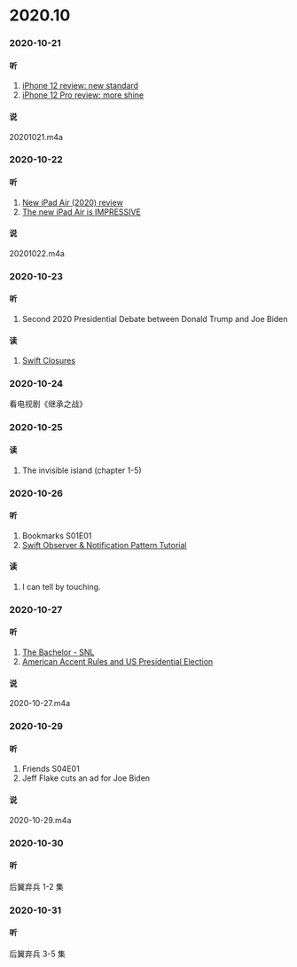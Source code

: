 # 2020.10
### 2020-10-21

#### 听
1. [iPhone 12 review: new standard](https://www.youtube.com/watch?v=OCnzH7IiHo0&t=56s)
2. [iPhone 12 Pro review: more shine](https://www.youtube.com/watch?v=71m3SDGa220)
#### 说
20201021.m4a

### 2020-10-22
#### 听
1. [New iPad Air (2020) review](https://www.youtube.com/watch?v=EMwrJjyKzR4)
2. [The new iPad Air is IMPRESSIVE](https://www.youtube.com/watch?v=A3gUdaSEI0c)
#### 说
20201022.m4a

### 2020-10-23
#### 听
1. Second 2020 Presidential Debate between Donald Trump and Joe Biden

#### 读
1. [Swift Closures](https://www.programiz.com/swift-programming/closures)

### 2020-10-24
看电视剧《继承之战》

### 2020-10-25
#### 读
1. The invisible island (chapter 1-5)

### 2020-10-26
#### 听
1. Bookmarks S01E01
2. [Swift Observer & Notification Pattern Tutorial](https://www.youtube.com/watch?v=srqiDnLEocA)
#### 读
1. I can tell by touching.

### 2020-10-27
#### 听
1. [The Bachelor - SNL](https://www.youtube.com/watch?v=U_mj1CuXrPE)
2. [American Accent Rules and US Presidential Election](https://www.youtube.com/watch?v=kKVXi4EtrpA)
#### 说
2020-10-27.m4a

### 2020-10-29
#### 听
1. Friends S04E01
2. Jeff Flake cuts an ad for Joe Biden

#### 说
2020-10-29.m4a

### 2020-10-30
#### 听
后翼弃兵 1-2 集

### 2020-10-31
#### 听
后翼弃兵 3-5 集